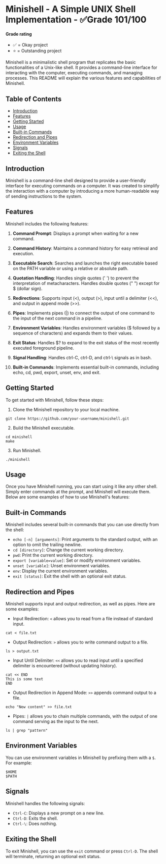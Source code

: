 # Minishell - A Simple UNIX Shell Implementation - ✅Grade 101/100

#### Grade rating
- ✅ = Okay project
- ⭐ = Outstanding project

Minishell is a minimalistic shell program that replicates the basic functionalities of a Unix-like shell. It provides a command-line interface for interacting with the computer, executing commands, and managing processes. This README will explain the various features and capabilities of Minishell.

## Table of Contents

- [Introduction](#introduction)
- [Features](#features)
- [Getting Started](#getting-started)
- [Usage](#usage)
- [Built-in Commands](#built-in-commands)
- [Redirection and Pipes](#redirection-and-pipes)
- [Environment Variables](#environment-variables)
- [Signals](#signals)
- [Exiting the Shell](#exiting-the-shell)

## Introduction

Minishell is a command-line shell designed to provide a user-friendly interface for executing commands on a computer. It was created to simplify the interaction with a computer by introducing a more human-readable way of sending instructions to the system.

## Features

Minishell includes the following features:

1. **Command Prompt**: Displays a prompt when waiting for a new command.

2. **Command History**: Maintains a command history for easy retrieval and execution.

3. **Executable Search**: Searches and launches the right executable based on the PATH variable or using a relative or absolute path.

5. **Quotation Handling**: Handles single quotes (' ') to prevent the interpretation of metacharacters. Handles double quotes (" ") except for $ (dollar sign).

6. **Redirections**: Supports input (<), output (>), input until a delimiter (<<), and output in append mode (>>).

7. **Pipes**: Implements pipes (|) to connect the output of one command to the input of the next command in a pipeline.

8. **Environment Variables**: Handles environment variables ($ followed by a sequence of characters) and expands them to their values.

9. **Exit Status**: Handles $? to expand to the exit status of the most recently executed foreground pipeline.

10. **Signal Handling**: Handles ctrl-C, ctrl-D, and ctrl-\ signals as in bash.

11. **Built-in Commands**: Implements essential built-in commands, including echo, cd, pwd, export, unset, env, and exit.

## Getting Started

To get started with Minishell, follow these steps:

1. Clone the Minishell repository to your local machine.

~~~shell
git clone https://github.com/your-username/minishell.git
~~~

2. Build the Minishell executable.

~~~shell
cd minishell
make
~~~

3. Run Minishell.

~~~shell
./minishell
~~~

## Usage

Once you have Minishell running, you can start using it like any other shell. Simply enter commands at the prompt, and Minishell will execute them. Below are some examples of how to use Minishell's features:

## Built-in Commands

Minishell includes several built-in commands that you can use directly from the shell:

- `echo [-n] [arguments]`: Print arguments to the standard output, with an option to omit the trailing newline.
- `cd [directory]`: Change the current working directory.
- `pwd`: Print the current working directory.
- `export [variable=value]`: Set or modify environment variables.
- `unset [variable]`: Unset environment variables.
- `env`: Display the current environment variables.
- `exit [status]`: Exit the shell with an optional exit status.

## Redirection and Pipes

Minishell supports input and output redirection, as well as pipes. Here are some examples:

- Input Redirection: `<` allows you to read from a file instead of standard input.

~~~shell
cat < file.txt
~~~

- Output Redirection: `>` allows you to write command output to a file.

~~~shell
ls > output.txt
~~~

- Input Until Delimiter: `<<` allows you to read input until a specified delimiter is encountered (without updating history).

~~~shell
cat << END
This is some text
END
~~~

- Output Redirection in Append Mode: `>>` appends command output to a file.

~~~shell
echo "New content" >> file.txt
~~~

- Pipes: `|` allows you to chain multiple commands, with the output of one command serving as the input to the next.

~~~shell
ls | grep "pattern"
~~~

## Environment Variables

You can use environment variables in Minishell by prefixing them with a `$`. For example:

~~~shell
$HOME
$PATH
~~~

## Signals

Minishell handles the following signals:

- `Ctrl-C`: Displays a new prompt on a new line.
- `Ctrl-D`: Exits the shell.
- `Ctrl-\`: Does nothing.

## Exiting the Shell

To exit Minishell, you can use the `exit` command or press `Ctrl-D`. The shell will terminate, returning an optional exit status.

